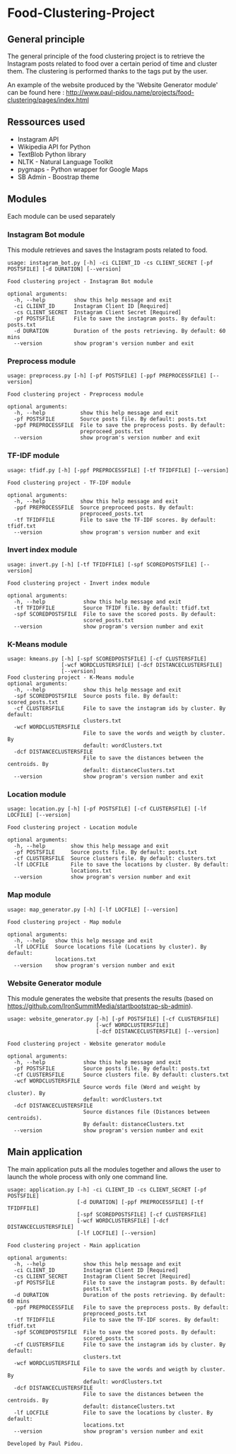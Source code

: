 # Food-Clustering-Project

## General principle
The general principle of the food clustering project is to retrieve the Instagram posts related to food over a certain period of time and cluster them. The clustering is performed thanks to the tags put by the user.

An example of the website produced by the 'Website Generator module' can be found here : http://www.paul-pidou.name/projects/food-clustering/pages/index.html

## Ressources used
- Instagram API
- Wikipedia API for Python
- TextBlob Python library
- NLTK - Natural Language Toolkit
- pygmaps - Python wrapper for Google Maps
- SB Admin - Boostrap theme

## Modules

Each module can be used separately

### Instagram Bot module
This module retrieves and saves the Instagram posts related to food.

```
usage: instagram_bot.py [-h] -ci CLIENT_ID -cs CLIENT_SECRET [-pf POSTSFILE] [-d DURATION] [--version]

Food clustering project - Instagram Bot module

optional arguments:
  -h, --help         show this help message and exit
  -ci CLIENT_ID      Instagram Client ID [Required]
  -cs CLIENT_SECRET  Instagram Client Secret [Required]
  -pf POSTSFILE      File to save the instagram posts. By default: posts.txt
  -d DURATION        Duration of the posts retrieving. By default: 60 mins
  --version          show program's version number and exit
```
        
### Preprocess module

```
usage: preprocess.py [-h] [-pf POSTSFILE] [-ppf PREPROCESSFILE] [--version]

Food clustering project - Preprocess module

optional arguments:
  -h, --help           show this help message and exit
  -pf POSTSFILE        Source posts file. By default: posts.txt
  -ppf PREPROCESSFILE  File to save the preprocess posts. By default:
                       preproceed_posts.txt
  --version            show program's version number and exit
````

### TF-IDF module

```
usage: tfidf.py [-h] [-ppf PREPROCESSFILE] [-tf TFIDFFILE] [--version]

Food clustering project - TF-IDF module

optional arguments:
  -h, --help           show this help message and exit
  -ppf PREPROCESSFILE  Source preproceed posts. By default:
                       preproceed_posts.txt
  -tf TFIDFFILE        File to save the TF-IDF scores. By default: tfidf.txt
  --version            show program's version number and exit
````

### Invert index module
```
usage: invert.py [-h] [-tf TFIDFFILE] [-spf SCOREDPOSTSFILE] [--version]

Food clustering project - Invert index module

optional arguments:
  -h, --help            show this help message and exit
  -tf TFIDFFILE         Source TFIDF file. By default: tfidf.txt
  -spf SCOREDPOSTSFILE  File to save the scored posts. By default:
                        scored_posts.txt
  --version             show program's version number and exit
````

### K-Means module
```
usage: kmeans.py [-h] [-spf SCOREDPOSTSFILE] [-cf CLUSTERSFILE]
                 [-wcf WORDCLUSTERSFILE] [-dcf DISTANCECLUSTERSFILE]
                 [--version]
Food clustering project - K-Means module
optional arguments:
  -h, --help            show this help message and exit
  -spf SCOREDPOSTSFILE  Source posts file. By default: scored_posts.txt
  -cf CLUSTERSFILE      File to save the instagram ids by cluster. By default:
                        clusters.txt
  -wcf WORDCLUSTERSFILE
                        File to save the words and weigth by cluster. By
                        default: wordClusters.txt
  -dcf DISTANCECLUSTERSFILE
                        File to save the distances between the centroids. By
                        default: distanceClusters.txt
  --version             show program's version number and exit
````
  
### Location module
```
usage: location.py [-h] [-pf POSTSFILE] [-cf CLUSTERSFILE] [-lf LOCFILE] [--version]

Food clustering project - Location module

optional arguments:
  -h, --help        show this help message and exit
  -pf POSTSFILE     Source posts file. By default: posts.txt
  -cf CLUSTERSFILE  Source clusters file. By default: clusters.txt
  -lf LOCFILE       File to save the locations by cluster. By default:
                    locations.txt
  --version         show program's version number and exit
````

### Map module
```
usage: map_generator.py [-h] [-lf LOCFILE] [--version]

Food clustering project - Map module

optional arguments:
  -h, --help   show this help message and exit
  -lf LOCFILE  Source locations file (Locations by cluster). By default:
               locations.txt
  --version    show program's version number and exit
````
 
### Website Generator module
This module generates the website that presents the results (based on https://github.com/IronSummitMedia/startbootstrap-sb-admin).

```
usage: website_generator.py [-h] [-pf POSTSFILE] [-cf CLUSTERSFILE]
                            [-wcf WORDCLUSTERSFILE]
                            [-dcf DISTANCECLUSTERSFILE] [--version]

Food clustering project - Website generator module

optional arguments:
  -h, --help            show this help message and exit
  -pf POSTSFILE         Source posts file. By default: posts.txt
  -cf CLUSTERSFILE      Source clusters file. By default: clusters.txt
  -wcf WORDCLUSTERSFILE
                        Source words file (Word and weight by cluster). By
                        default: wordClusters.txt
  -dcf DISTANCECLUSTERSFILE
                        Source distances file (Distances between centroids).
                        By default: distanceClusters.txt
  --version             show program's version number and exit
```
## Main application
The main application puts all the modules together and allows the user to launch the whole process with only one command line.

```
usage: application.py [-h] -ci CLIENT_ID -cs CLIENT_SECRET [-pf POSTSFILE]
                      [-d DURATION] [-ppf PREPROCESSFILE] [-tf TFIDFFILE]
                      [-spf SCOREDPOSTSFILE] [-cf CLUSTERSFILE]
                      [-wcf WORDCLUSTERSFILE] [-dcf DISTANCECLUSTERSFILE]
                      [-lf LOCFILE] [--version]

Food clustering project - Main application

optional arguments:
  -h, --help            show this help message and exit
  -ci CLIENT_ID         Instagram Client ID [Required]
  -cs CLIENT_SECRET     Instagram Client Secret [Required]
  -pf POSTSFILE         File to save the instagram posts. By default:
                        posts.txt
  -d DURATION           Duration of the posts retrieving. By default: 60 mins
  -ppf PREPROCESSFILE   File to save the preprocess posts. By default:
                        preproceed_posts.txt
  -tf TFIDFFILE         File to save the TF-IDF scores. By default: tfidf.txt
  -spf SCOREDPOSTSFILE  File to save the scored posts. By default:
                        scored_posts.txt
  -cf CLUSTERSFILE      File to save the instagram ids by cluster. By default:
                        clusters.txt
  -wcf WORDCLUSTERSFILE
                        File to save the words and weigth by cluster. By
                        default: wordClusters.txt
  -dcf DISTANCECLUSTERSFILE
                        File to save the distances between the centroids. By
                        default: distanceClusters.txt
  -lf LOCFILE           File to save the locations by cluster. By default:
                        locations.txt
  --version             show program's version number and exit

Developed by Paul Pidou.
```
